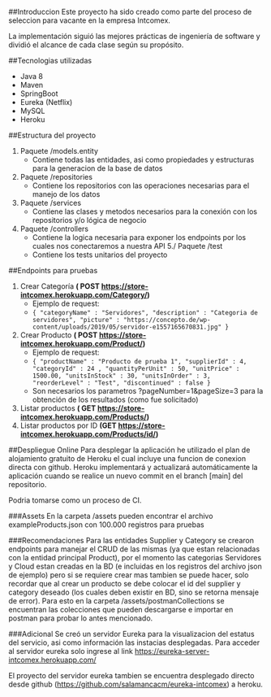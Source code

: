 ##Introduccion
Este proyecto ha sido creado como parte del proceso de seleccion para vacante en la empresa Intcomex.

La implementación siguió las mejores prácticas de ingeniería de software y dividió el alcance de cada clase según su propósito.

##Tecnologias utilizadas
- Java 8
- Maven
- SpringBoot
- Eureka (Netflix)
- MySQL
- Heroku

##Estructura del proyecto
1. Paquete /models.entity
    * Contiene todas las entidades, asi como propiedades y estructuras para la generacion de la base de datos
2. Paquete /repositories
    * Contiene los repositorios con las operaciones necesarias para el manejo de los datos
3. Paquete /services
    * Contiene las clases y metodos necesarios para la conexión con los repositorios y/o lógica de negocio
4. Paquete /controllers
    * Contiene la logica necesaria para exponer los endpoints por los cuales nos conectaremos a nuestra API
5./ Paquete /test
    * Contiene los tests unitarios del proyecto

##Endpoints para pruebas
1. Crear Categoría **( POST https://store-intcomex.herokuapp.com/Category/)**
    * Ejemplo de request: 
    * `{
      "categoryName" : "Servidores",
      "description" : "Categoria de servidores",
      "picture" : "https://concepto.de/wp-content/uploads/2019/05/servidor-e1557165670831.jpg"
      }`
2. Crear Producto **( POST https://store-intcomex.herokuapp.com/Product/)**
    * Ejemplo de request:
    * `{
      "productName" : "Producto de prueba 1",
      "supplierId" : 4,
      "categoryId" : 24 ,
      "quantityPerUnit" : 50,
      "unitPrice" : 1500.00,
      "unitsInStock" : 30,
      "unitsInOrder" : 3,
      "reorderLevel" : "Test",
      "discontinued" : false
      }`
    * Son necesarios los parametros ?pageNumber=1&pageSize=3 para la obtención de los resultados (como fue solicitado)
3. Listar productos **( GET https://store-intcomex.herokuapp.com/Products/)**
4. Listar productos por ID **(GET https://store-intcomex.herokuapp.com/Products/id/)**

##Despliegue Online
Para desplegar la aplicación he utilizado el plan de alojamiento gratuito de Heroku
el cual incluye una funcion de conexion directa con github.
Heroku implementará y actualizará automáticamente la aplicación cuando se realice un nuevo commit en el branch [main] del repositorio.

Podria tomarse como un proceso de CI.

###Assets
En la carpeta /assets pueden encontrar el archivo exampleProducts.json con 100.000 registros para pruebas

###Recomendaciones
Para las entidades Supplier y Category se crearon endpoints para manejar el CRUD de las mismas (ya que estan relacionadas con la entidad principal Product), por el momento las categorias Servidores y Cloud estan creadas en la BD (e incluidas en los registros del archivo json de ejemplo) pero si se requiere crear mas tambien se puede hacer, solo recordar que al crear un producto se debe colocar el id del supplier y category deseado (los cuales deben existir en BD, sino se retorna mensaje de error).
Para esto en la carpeta /assets/postmanCollections se encuentran las colecciones que pueden descargarse e importar en postman para probar lo antes mencionado.

###Adicional
Se creó un servidor Eureka para la visualizacion del estatus del servicio, asi como información las instacias desplegadas. Para acceder al servidor eureka solo ingrese al link https://eureka-server-intcomex.herokuapp.com/

El proyecto del servidor eureka tambien se encuentra desplegado directo desde github (https://github.com/salamancacm/eureka-intcomex) a heroku. 